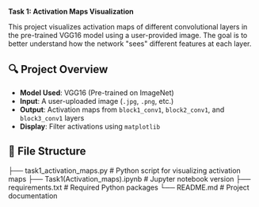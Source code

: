 **Task 1: Activation Maps Visualization**


This project visualizes activation maps of different convolutional layers in the pre-trained VGG16 model using a user-provided image. The goal is to better understand how the network "sees" different features at each layer.

## 🔍 Project Overview

- **Model Used**: VGG16 (Pre-trained on ImageNet)  
- **Input**: A user-uploaded image (`.jpg`, `.png`, etc.)  
- **Output**: Activation maps from `block1_conv1`, `block2_conv1`, and `block3_conv1` layers  
- **Display**: Filter activations using `matplotlib`

## 📁 File Structure

├── task1_activation_maps.py # Python script for visualizing activation maps
├── Task1(Activation_maps).ipynb # Jupyter notebook version
├── requirements.txt # Required Python packages
└── README.md # Project documentation
